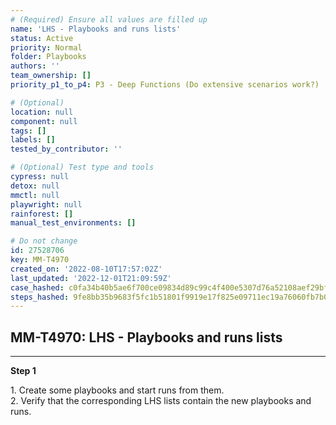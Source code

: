 ```yaml
---
# (Required) Ensure all values are filled up
name: 'LHS - Playbooks and runs lists'
status: Active
priority: Normal
folder: Playbooks
authors: ''
team_ownership: []
priority_p1_to_p4: P3 - Deep Functions (Do extensive scenarios work?)

# (Optional)
location: null
component: null
tags: []
labels: []
tested_by_contributor: ''

# (Optional) Test type and tools
cypress: null
detox: null
mmctl: null
playwright: null
rainforest: []
manual_test_environments: []

# Do not change
id: 27528706
key: MM-T4970
created_on: '2022-08-10T17:57:02Z'
last_updated: '2022-12-01T21:09:59Z'
case_hashed: c0fa34b40b5ae6f700ce09834d89c99c4f400e5307d76a52108aef29bf350fc7fee000b661f28bf5c850d07031f72e05
steps_hashed: 9fe8bb35b9683f5fc1b51801f9919e17f825e09711ec19a76060fb7b010ddc291c99a0a929c81bcc92babf89c14e8df6
---
```


<!-- (Auto-generated) Based on frontmatter's "key" and "name" -->

## MM-T4970: LHS - Playbooks and runs lists

---

**Step 1**

1\. Create some playbooks and start runs from them.\
2\. Verify that the corresponding LHS lists contain the new playbooks and runs.
